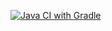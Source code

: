 [![Java CI with Gradle](https://github.com/AlenaZakirova/aqa_homework2.3.1/actions/workflows/gradle.yml/badge.svg)](https://github.com/AlenaZakirova/aqa_homework2.3.1/actions/workflows/gradle.yml)
